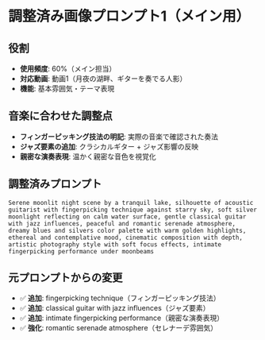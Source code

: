 # 調整済み画像プロンプト1（メイン用）

## 役割
- **使用頻度**: 60%（メイン担当）
- **対応動画**: 動画1（月夜の湖畔、ギターを奏でる人影）
- **機能**: 基本雰囲気・テーマ表現

## 音楽に合わせた調整点
- **フィンガーピッキング技法の明記**: 実際の音楽で確認された奏法
- **ジャズ要素の追加**: クラシカルギター + ジャズ影響の反映
- **親密な演奏表現**: 温かく親密な音色を視覚化

## 調整済みプロンプト
```
Serene moonlit night scene by a tranquil lake, silhouette of acoustic guitarist with fingerpicking technique against starry sky, soft silver moonlight reflecting on calm water surface, gentle classical guitar with jazz influences, peaceful and romantic serenade atmosphere, dreamy blues and silvers color palette with warm golden highlights, ethereal and contemplative mood, cinematic composition with depth, artistic photography style with soft focus effects, intimate fingerpicking performance under moonbeams
```

## 元プロンプトからの変更
- ✅ **追加**: fingerpicking technique（フィンガーピッキング技法）
- ✅ **追加**: classical guitar with jazz influences（ジャズ要素）
- ✅ **追加**: intimate fingerpicking performance（親密な演奏表現）
- ✅ **強化**: romantic serenade atmosphere（セレナーデ雰囲気）